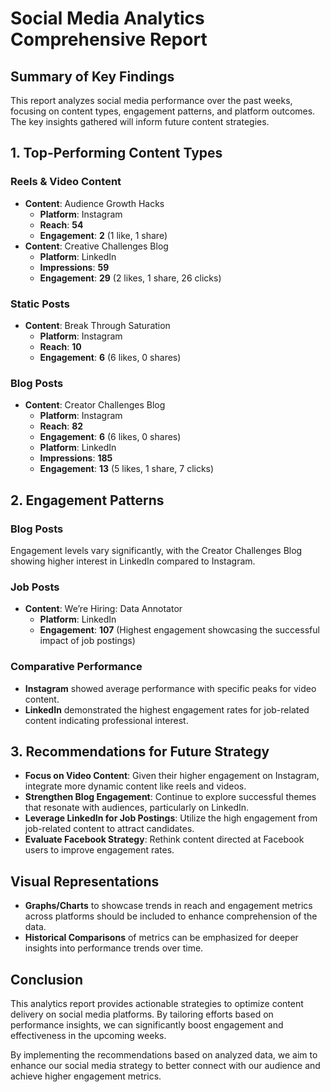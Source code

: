 # Social Media Analytics Comprehensive Report

## Summary of Key Findings

This report analyzes social media performance over the past weeks, focusing on content types, engagement patterns, and platform outcomes. The key insights gathered will inform future content strategies.

## 1. Top-Performing Content Types

### Reels & Video Content
- **Content**: Audience Growth Hacks
  - **Platform**: Instagram
  - **Reach**: **54**
  - **Engagement**: **2** (1 like, 1 share)
- **Content**: Creative Challenges Blog
  - **Platform**: LinkedIn
  - **Impressions**: **59**
  - **Engagement**: **29** (2 likes, 1 share, 26 clicks)

### Static Posts
- **Content**: Break Through Saturation
  - **Platform**: Instagram
  - **Reach**: **10**
  - **Engagement**: **6** (6 likes, 0 shares)

### Blog Posts
- **Content**: Creator Challenges Blog
  - **Platform**: Instagram
  - **Reach**: **82**
  - **Engagement**: **6** (6 likes, 0 shares)
  - **Platform**: LinkedIn
  - **Impressions**: **185**
  - **Engagement**: **13** (5 likes, 1 share, 7 clicks)

## 2. Engagement Patterns

### Blog Posts
Engagement levels vary significantly, with the Creator Challenges Blog showing higher interest in LinkedIn compared to Instagram.

### Job Posts
- **Content**: We’re Hiring: Data Annotator
  - **Platform**: LinkedIn
  - **Engagement**: **107** (Highest engagement showcasing the successful impact of job postings)

### Comparative Performance
- **Instagram** showed average performance with specific peaks for video content.
- **LinkedIn** demonstrated the highest engagement rates for job-related content indicating professional interest.

## 3. Recommendations for Future Strategy

- **Focus on Video Content**: Given their higher engagement on Instagram, integrate more dynamic content like reels and videos.
- **Strengthen Blog Engagement**: Continue to explore successful themes that resonate with audiences, particularly on LinkedIn.
- **Leverage LinkedIn for Job Postings**: Utilize the high engagement from job-related content to attract candidates.
- **Evaluate Facebook Strategy**: Rethink content directed at Facebook users to improve engagement rates.

## Visual Representations
- **Graphs/Charts** to showcase trends in reach and engagement metrics across platforms should be included to enhance comprehension of the data.
- **Historical Comparisons** of metrics can be emphasized for deeper insights into performance trends over time.

## Conclusion
This analytics report provides actionable strategies to optimize content delivery on social media platforms. By tailoring efforts based on performance insights, we can significantly boost engagement and effectiveness in the upcoming weeks.

By implementing the recommendations based on analyzed data, we aim to enhance our social media strategy to better connect with our audience and achieve higher engagement metrics.
